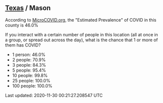 
## [Texas](/united-states/texas) / Mason

According to [MicroCOVID.org](http://microcovid.org),
the "Estimated Prevalence" of COVID in this county is 46.0%

If you interact with a certain number of people in this location
(all at once in a group, or spread out across the day), what is the chance that
1 or more of them has COVID?

- 1 person: 46.0%
- 2 people: 70.9%
- 3 people: 84.3%
- 5 people: 95.4%
- 10 people: 99.8%
- 25 people: 100.0%
- 100 people: 100.0%

Last updated: 2020-11-30 00:21:27.208547 UTC
